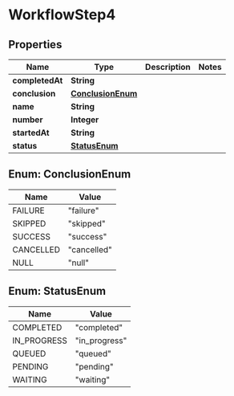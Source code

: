 

# WorkflowStep4


## Properties

| Name | Type | Description | Notes |
|------------ | ------------- | ------------- | -------------|
|**completedAt** | **String** |  |  |
|**conclusion** | [**ConclusionEnum**](#ConclusionEnum) |  |  |
|**name** | **String** |  |  |
|**number** | **Integer** |  |  |
|**startedAt** | **String** |  |  |
|**status** | [**StatusEnum**](#StatusEnum) |  |  |



## Enum: ConclusionEnum

| Name | Value |
|---- | -----|
| FAILURE | &quot;failure&quot; |
| SKIPPED | &quot;skipped&quot; |
| SUCCESS | &quot;success&quot; |
| CANCELLED | &quot;cancelled&quot; |
| NULL | &quot;null&quot; |



## Enum: StatusEnum

| Name | Value |
|---- | -----|
| COMPLETED | &quot;completed&quot; |
| IN_PROGRESS | &quot;in_progress&quot; |
| QUEUED | &quot;queued&quot; |
| PENDING | &quot;pending&quot; |
| WAITING | &quot;waiting&quot; |




